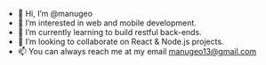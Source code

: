 - 👋 Hi, I’m @manugeo
- 👀 I’m interested in web and mobile development.
- 🌱 I’m currently learning to build restful back-ends.
- 💞️ I’m looking to collaborate on React & Node.js projects.
- 📫 You can always reach me at my email manugeo13@gmail.com

<!---
manugeo/manugeo is a ✨ special ✨ repository because its `README.md` (this file) appears on your GitHub profile.
You can click the Preview link to take a look at your changes.
--->
